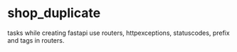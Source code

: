 # shop_duplicate

tasks
while creating fastapi use routers, httpexceptions, statuscodes, prefix and tags in routers.
